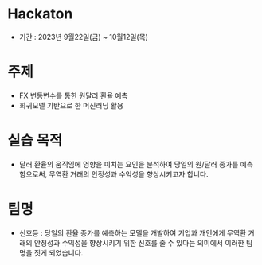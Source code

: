 # Hackaton
  * 기간 : 2023년 9월22일(금) ~ 10월12일(목)
# 주제 
  * FX 변동변수를 통한 원달러 환율 예측
  * 회귀모델 기반으로 한 머신러닝 활용

# 실습 목적
  * 달러 환율의 움직임에 영향을 미치는 요인을 분석하여 당일의 원/달러 종가를 예측함으로써, 무역환 거래의 안정성과 수익성을 향상시키고자 합니다.

# 팀명
  * 신호등 : 당일의 환율 종가를 예측하는 모델을 개발하여 기업과 개인에게 무역환 거래의 안정성과 수익성을 향상시키기 위한 신호를 줄 수 있다는 의미에서 이러한 팀명을 짓게 되었습니다.
